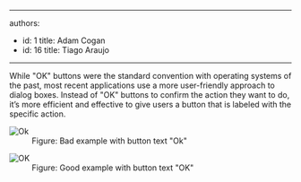 

---
authors:
  - id: 1
    title: Adam Cogan
  - id: 16
    title: Tiago Araujo
---




<span class='intro'> While &quot;OK&quot; buttons were the standard convention with operating systems of the past, most recent applications use a more user-friendly approach to dialog boxes.
Instead of &quot;OK&quot; buttons to confirm the action they want to do, it’s more efficient and effective to give users a button that is labeled with the specific action.
 </span>

<dl class="badImage"><dt>​<img src="/DesignandPresentation/RulestoBetterInterfacesGeneral/PublishingImages/OKBadExample.png" alt="Ok" /></dt><dd>Figure&#58; Bad example with button text &quot;Ok&quot;</dd></dl><dl class="goodImage"><dt>​<img src="/DesignandPresentation/RulestoBetterInterfacesGeneral/PublishingImages/OKGoodExample.png" alt="OK" /></dt><dd>Figure&#58; Good example with button text &quot;OK&quot;​​​</dd></dl>​​​​​


